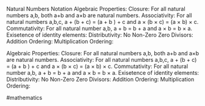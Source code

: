 
Natural Numbers
  Notation
  Algebraic Properties:
      Closure: For all natural numbers a,b, both a+b and a×b are natural numbers.
      Associativity: For all natural numbers a,b,c, a + (b + c) = (a + b ) + c and a × (b × c) = (a × b) × c.
      Commutativity: For all natural number a,b, a + b = b + a and a × b = b × a.
      Exisetence of identity elements:
      Distributivity:
      No Non-Zero Zero Divisors:
      Addition Ordering:
      Multiplication Ordering:



Algebraic Properties:
      Closure: For all natural numbers a,b, both a+b and a×b are natural numbers.
      Associativity: For all natural numbers a,b,c, a + (b + c) = (a + b ) + c and a × (b × c) = (a × b) × c.
      Commutativity: For all natural number a,b, a + b = b + a and a × b = b × a.
      Exisetence of identity elements:
      Distributivity:
      No Non-Zero Zero Divisors:
      Addition Ordering:
      Multiplication Ordering:

  #mathematics
